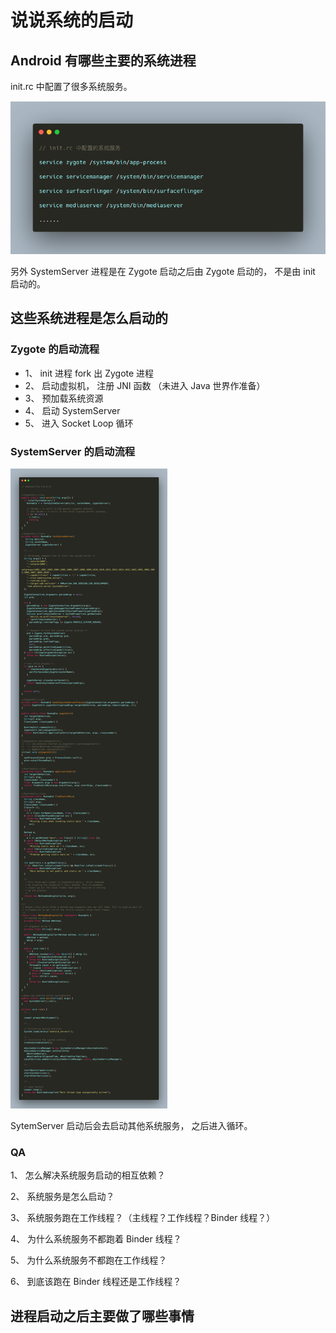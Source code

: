# 说说系统的启动

## Android 有哪些主要的系统进程

init.rc 中配置了很多系统服务。

![services_in_init_rc](https://raw.githubusercontent.com/afirez/sonice/master/android/assets/services_in_init_rc.png)

另外 SystemServer 进程是在 Zygote 启动之后由 Zygote 启动的， 不是由 init 启动的。

## 这些系统进程是怎么启动的

### Zygote 的启动流程

- 1、 init 进程 fork 出 Zygote 进程
- 2、 启动虚拟机， 注册 JNI 函数 （未进入 Java 世界作准备）
- 3、 预加载系统资源
- 4、 启动 SystemServer
- 5、 进入 Socket Loop 循环

### SystemServer 的启动流程

![init_system_server](https://raw.githubusercontent.com/afirez/sonice/master/android/assets/init_system_server.png)

SytemServer 启动后会去启动其他系统服务， 之后进入循环。

### QA

1、 怎么解决系统服务启动的相互依赖？

2、 系统服务是怎么启动？

3、 系统服务跑在工作线程？（主线程？工作线程？Binder 线程？）

4、 为什么系统服务不都跑着 Binder 线程？

5、 为什么系统服务不都跑在工作线程？

6、 到底该跑在 Binder 线程还是工作线程？

## 进程启动之后主要做了哪些事情
